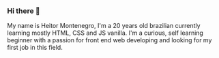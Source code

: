 ### Hi there 👋

My name is Heitor Montenegro, I'm a 20 years old brazilian currently learning mostly HTML, CSS and JS vanilla. I'm a curious, self learning beginner with a passion for front end web developing and looking for my first job in this field.
